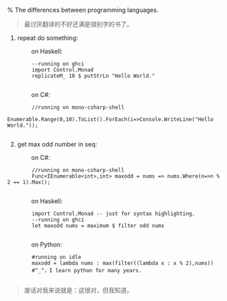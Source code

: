 % The differences between programming languages.

> 最讨厌翻译的不好还满是错别字的书了。




1. repeat do something:

&emsp;&emsp;&emsp;&emsp;on Haskell:
```
        --running on ghci
        import Control.Monad
        replicateM_ 10 $ putStrLn "Hello World."
        
```

&emsp;&emsp;&emsp;&emsp;on C#:
```
        //running on mono-csharp-shell
        Enumerable.Range(0,10).ToList().ForEach(i=>Console.WriteLine("Hello World."));
        
```

2. get max odd number in seq:

&emsp;&emsp;&emsp;&emsp;on C#:
```
        //running on mono-csharp-shell
        Func<IEnumerable<int>,int> maxodd = nums => nums.Where(n=>n % 2 == 1).Max();
        
```

&emsp;&emsp;&emsp;&emsp;on Haskell:
```
        import Control.Monad -- just for syntax highlighting.
        --running on ghci
        let maxodd nums = maximum $ filter odd nums
        
```
&emsp;&emsp;&emsp;&emsp;on Python:
```
        #running on idle
        maxodd = lambda nums : max(filter((lambda x : x % 2),nums))
        #^_^，I learn python for many years.
        
```

> 废话对我来说就是：这很对，但我知道。